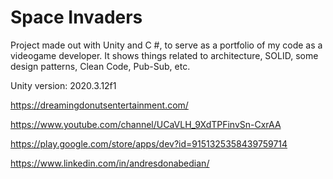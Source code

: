 # Space Invaders
 Project made out with Unity and C #, to serve as a portfolio of my code as a videogame developer.
 It shows things related to architecture, SOLID, some design patterns, Clean Code, Pub-Sub, etc.
  
 Unity version: 2020.3.12f1
 
 https://dreamingdonutsentertainment.com/
 
 https://www.youtube.com/channel/UCaVLH_9XdTPFinvSn-CxrAA
 
 https://play.google.com/store/apps/dev?id=9151325358439759714
 
 https://www.linkedin.com/in/andresdonabedian/


